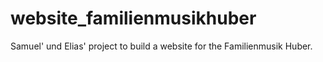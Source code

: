 # website_familienmusikhuber
Samuel' und Elias' project to build a website for the Familienmusik Huber. 
